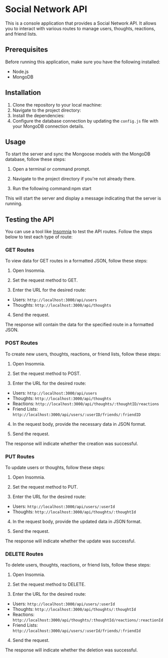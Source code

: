 # Social Network API

This is a console application that provides a Social Network API. It allows you to interact with various routes to manage users, thoughts, reactions, and friend lists.

## Prerequisites

Before running this application, make sure you have the following installed:

- Node.js
- MongoDB

## Installation

1. Clone the repository to your local machine:
2. Navigate to the project directory:
3. Install the dependencies:
4. Configure the database connection by updating the `config.js` file with your MongoDB connection details.

## Usage

To start the server and sync the Mongoose models with the MongoDB database, follow these steps:

1. Open a terminal or command prompt.

2. Navigate to the project directory if you're not already there.

3. Run the following command:npm start

This will start the server and display a message indicating that the server is running.

## Testing the API

You can use a tool like [Insomnia](https://insomnia.rest/) to test the API routes. Follow the steps below to test each type of route:

### GET Routes

To view data for GET routes in a formatted JSON, follow these steps:

1. Open Insomnia.

2. Set the request method to GET.

3. Enter the URL for the desired route:

- Users: `http://localhost:3000/api/users`
- Thoughts: `http://localhost:3000/api/thoughts`

4. Send the request.

The response will contain the data for the specified route in a formatted JSON.

### POST Routes

To create new users, thoughts, reactions, or friend lists, follow these steps:

1. Open Insomnia.

2. Set the request method to POST.

3. Enter the URL for the desired route:

- Users: `http://localhost:3000/api/users`
- Thoughts: `http://localhost:3000/api/thoughts`
- Reactions: `http://localhost:3000/api/thoughts/:thoughtID/reactions`
- Friend Lists: `http://localhost:3000/api/users/:userID/friends/:friendID`

4. In the request body, provide the necessary data in JSON format.

5. Send the request.

The response will indicate whether the creation was successful.

### PUT Routes

To update users or thoughts, follow these steps:

1. Open Insomnia.

2. Set the request method to PUT.

3. Enter the URL for the desired route:

- Users: `http://localhost:3000/api/users/:userId`
- Thoughts: `http://localhost:3000/api/thoughts/:thoughtId`

4. In the request body, provide the updated data in JSON format.

5. Send the request.

The response will indicate whether the update was successful.

### DELETE Routes

To delete users, thoughts, reactions, or friend lists, follow these steps:

1. Open Insomnia.

2. Set the request method to DELETE.

3. Enter the URL for the desired route:

- Users: `http://localhost:3000/api/users/:userId`
- Thoughts: `http://localhost:3000/api/thoughts/:thoughtId`
- Reactions: `http://localhost:3000/api/thoughts/:thoughtId/reactions/:reactionId`
- Friend Lists: `http://localhost:3000/api/users/:userId/friends/:friendId`

4. Send the request.

The response will indicate whether the deletion was successful.